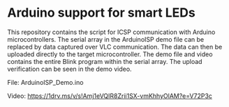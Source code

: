 # Arduino support for smart LEDs

This repository contains the script for ICSP communication with Arduino microcontrollers. The serial array in the ArduinoISP demo file can be replaced by data captured over VLC communication. The data can then be uploaded directly to the target microcontroller. The demo file and video contains the entire Blink program within the serial array. The upload verification can be seen in the demo video.

File: ArduinoISP_Demo.ino

Video: https://1drv.ms/v/s!Amj1eVQIR8Zrii1SX-vmKhhyOlAM?e=V72P3c

